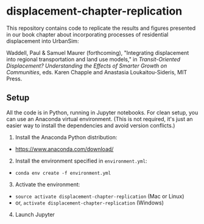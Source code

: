 # displacement-chapter-replication

This repository contains code to replicate the results and figures presented in our book chapter about incorporating processes of residential displacement into UrbanSim:

Waddell, Paul & Samuel Maurer (forthcoming), "Integrating displacement into regional transportation and land use models," in _Transit-Oriented Displacement?  Understanding the Effects of Smarter Growth on Communities_, eds. Karen Chapple and Anastasia Loukaitou-Sideris, MIT Press.

## Setup

All the code is in Python, running in Jupyter notebooks. For clean setup, you can use an Anaconda virtual environment. (This is not required, it's just an easier way to install the dependencies and avoid version conflicts.)

1. Install the Anaconda Python distribution:
- https://www.anaconda.com/download/

2. Install the environment specified in `environment.yml`:
- `conda env create -f environment.yml`

3. Activate the environment:
- `source activate displacement-chapter-replication` (Mac or Linux)
- or, `activate displacement-chapter-replication` (Windows)

4. Launch Jupyter
